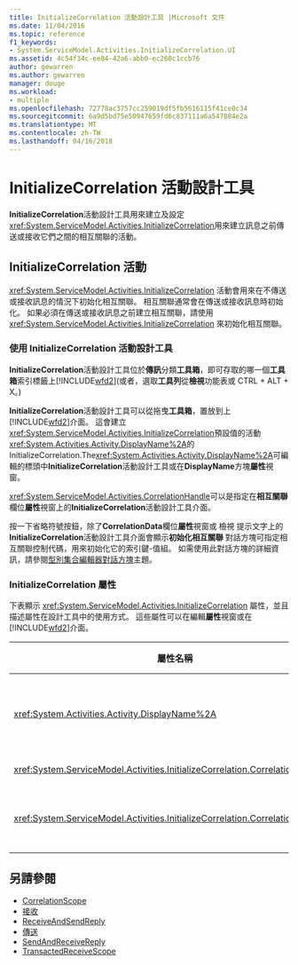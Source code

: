 ```yaml
---
title: InitializeCorrelation 活動設計工具 |Microsoft 文件
ms.date: 11/04/2016
ms.topic: reference
f1_keywords:
- System.ServiceModel.Activities.InitializeCorrelation.UI
ms.assetid: 4c54f34c-ee84-42a6-abb0-ec260c1ccb76
author: gewarren
ms.author: gewarren
manager: douge
ms.workload:
- multiple
ms.openlocfilehash: 72778ac3757cc259019df5fb5616115f41ce0c34
ms.sourcegitcommit: 6a9d5bd75e50947659fd6c837111a6a547884e2a
ms.translationtype: MT
ms.contentlocale: zh-TW
ms.lasthandoff: 04/16/2018
---
```

# <a name="initializecorrelation-activity-designer"></a>InitializeCorrelation 活動設計工具
**InitializeCorrelation**活動設計工具用來建立及設定<xref:System.ServiceModel.Activities.InitializeCorrelation>用來建立訊息之前傳送或接收它們之間的相互關聯的活動。

## <a name="the-initializecorrelation-activity"></a>InitializeCorrelation 活動
 <xref:System.ServiceModel.Activities.InitializeCorrelation> 活動會用來在不傳送或接收訊息的情況下初始化相互關聯。 相互關聯通常會在傳送或接收訊息時初始化。 如果必須在傳送或接收訊息之前建立相互關聯，請使用 <xref:System.ServiceModel.Activities.InitializeCorrelation> 來初始化相互關聯。

### <a name="using-the-initializecorrelation-activity-designer"></a>使用 InitializeCorrelation 活動設計工具
 **InitializeCorrelation**活動設計工具位於**傳訊**分類**工具箱**，即可存取的哪一個**工具箱**索引標籤上[!INCLUDE[wfd2](../workflow-designer/includes/wfd2_md.md)](或者，選取**工具列**從**檢視**功能表或 CTRL + ALT + X。)

 **InitializeCorrelation**活動設計工具可以從拖曳**工具箱**，置放到上[!INCLUDE[wfd2](../workflow-designer/includes/wfd2_md.md)]介面。 這會建立<xref:System.ServiceModel.Activities.InitializeCorrelation>預設值的活動<xref:System.Activities.Activity.DisplayName%2A>的 InitializeCorrelation.The<xref:System.Activities.Activity.DisplayName%2A>可編輯的標頭中**InitializeCorrelation**活動設計工具或在**DisplayName**方塊**屬性**視窗。

 <xref:System.ServiceModel.Activities.CorrelationHandle>可以是指定在**相互關聯**欄位**屬性**視窗上的**InitializeCorrelation**活動設計工具介面。

 按一下省略符號按鈕，除了**CorrelationData**欄位**屬性**視窗或 檢視 提示文字上的**InitializeCorrelation**活動設計工具介面會顯示**初始化相互關聯** 對話方塊可指定相互關聯控制代碼，用來初始化它的索引鍵-值組。 如需使用此對話方塊的詳細資訊，請參閱[型別集合編輯器對話方塊](../workflow-designer/type-collection-editor-dialog-box.md)主題。

### <a name="the-initializecorrelation-properties"></a>InitializeCorrelation 屬性
 下表顯示 <xref:System.ServiceModel.Activities.InitializeCorrelation> 屬性，並且描述屬性在設計工具中的使用方式。 這些屬性可以在編輯**屬性**視窗或在[!INCLUDE[wfd2](../workflow-designer/includes/wfd2_md.md)]介面。

|屬性名稱|必要項|使用方式|
|-------------------|--------------|-----------|
|<xref:System.Activities.Activity.DisplayName%2A>|False|<xref:System.ServiceModel.Activities.InitializeCorrelation> 活動的易記名稱。 預設值為 InitializeCorrelation。<br /><br /> 雖然不是必須使用非預設值做為易記 <xref:System.Activities.Activity.DisplayName%2A>，但建議您盡量使用這類型的值。|
|<xref:System.ServiceModel.Activities.InitializeCorrelation.Correlation%2A>|False|用於與相互關聯中工作流程活動相關聯的 <xref:System.ServiceModel.Activities.CorrelationHandle>。|
|<xref:System.ServiceModel.Activities.InitializeCorrelation.CorrelationData%2A>|False|相互關聯資料的字典，該字典會使訊息與工作流程執行個體產生關聯。<br /><br /> 使用**初始化相互關聯**對話方塊來設定<xref:System.ServiceModel.Activities.InitializeCorrelation.CorrelationData%2A>。 如需有關使用此對話方塊，請參閱[型別集合編輯器對話方塊](../workflow-designer/type-collection-editor-dialog-box.md)主題。|

## <a name="see-also"></a>另請參閱

- [CorrelationScope](../workflow-designer/correlationscope-activity-designer.md)
- [接收](../workflow-designer/receive-activity-designer.md)
- [ReceiveAndSendReply](../workflow-designer/receiveandsendreply-template-designer.md)
- [傳送](../workflow-designer/send-activity-designer.md)
- [SendAndReceiveReply](../workflow-designer/sendandreceivereply-template-designer.md)
- [TransactedReceiveScope](../workflow-designer/transactedreceivescope-activity-designer.md)